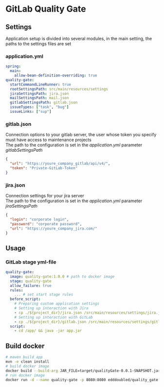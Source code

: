 # GitLab Quality Gate

## Settings
Application setup is divided into several modules, in the main setting, the paths to the settings files are set
### application.yml
```yaml
spring:
  main:
    allow-bean-definition-overriding: true
quality-gate:
  startCommandLineRunner: true
  rootSettingsPath: src/main/resources/settings
  jiraSettingsPath: jira.json
  mailSettingsPath: mail.json
  gitlabSettingsPath: gitlab.json
  issueTypes: ["task", "bug"]
  issueLinks: ["sup"]
```
### gitlab.json
Connection options to your gitlab server,
the user whose token you specify must have access to maintenance projects<br/>
The path to the configuration is set in the _application.yml_ parameter _gitlabSettingsPath_
```json
{
  "url": "https://youre_company_gitlab/api/v4/",
  "token": "Private-GitLab-Token"
}
```
### jira.json
Connection settings for your jira server<br/>
The path to the configuration is set in the _application.yml_ parameter _jiraSettingsPath_
```json
{
  "login": "corporate login",
  "password": "corporate password",
  "url": "https://youre_company_jira.com/"
}
```
## Usage

### GitLab stage yml-file
```yml
quality-gate:
  image: quality-gate:1.0.0 # path to docker image
  stage: quality-gate
  allow_failure: true
  rules:
    ... # set start stage rules
  before_script:
    # Preparing custom application settings
    # Setting up interaction with Jira
    - cp ./${project_dir}/jira.json /src/main/resources/settings/jira.json
    # Setting up interaction with GitLab
    - cp ./${project_dir}/gitlab.json /src/main/resources/settings/gitlab.json
  script:
    - cd /app/ && java -jar app.jar
```

## Build docker
``` bash
# maven build app 
mvn -e clean install
# build docker image 
docker build --build-arg JAR_FILE=target/qualityGate-0.0.1-SNAPSHOT.jar -t edddoubled/quality_gate .
# run docker image
docker run -d --name quality-gate -p 8080:8080 edddoubled/quality_gate
```
